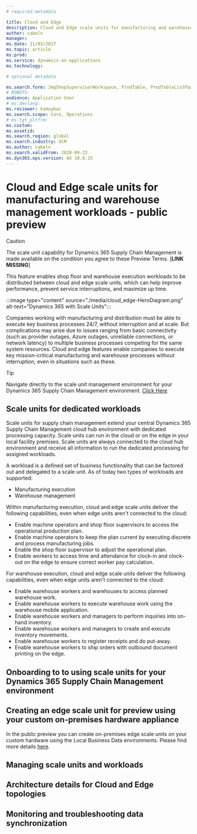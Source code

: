 ```yaml
---
# required metadata

title: Cloud and Edge
description: Cloud and Edge scale units for manufacturing and warehouse management workloads
author: cabeln
manager: 
ms.date: 11/03/2017
ms.topic: article
ms.prod: 
ms.service: dynamics-ax-applications
ms.technology: 

# optional metadata

ms.search.form: JmgShopSupervisorWorkspace, ProdTable, ProdTableListPage
# ROBOTS: 
audience: Application User
# ms.devlang: 
ms.reviewer: kamaybac
ms.search.scope: Core, Operations
# ms.tgt_pltfrm: 
ms.custom: 
ms.assetid:
ms.search.region: global
ms.search.industry: SCM
ms.author: cabeln
ms.search.validFrom: 2020-09-23
ms.dyn365.ops.version: AX 10.0.15
---
```


# Cloud and Edge scale units for manufacturing and warehouse management workloads - public preview

> [!CAUTION]
> The scale unit capability for Dynamics 365 Supply Chain Management is made available on the condition you agree to these Preview Terms. [**LINK MISSING**]

This feature enables shop floor and warehouse execution workloads to be distributed between cloud and edge scale units, which can help improve performance, prevent service interruptions, and maximize up time.

:::image type="content" source="./media/cloud_edge-HeroDiagram.png" alt-text="Dynamics 365 with Scale Units":::

Companies working with manufacturing and distribution must be able to execute key business processes 24/7, without interruption and at scale. But complications may arise due to issues ranging from basic connectivity (such as provider outages, Azure outages, unreliable connections, or network latency) to multiple business processes competing for the same system resources. Cloud and edge features enable companies to execute key mission-critical manufacturing and warehouse processes without interruption, even in situations such as these.

> [!TIP]
> Navigate directly to the scale unit management environment for your Dynamics 365 Supply Chain Management environment. [Click Here](https://sum.dynamics.com)

## Scale units for dedicated workloads

Scale units for supply chain management extend your central Dynamics 365 Supply Chain Management cloud hub environment with dedicated processing capacity. Scale units can run in the cloud or on the edge in your local facility premises. Scale units are always connected to the cloud hub environment and receive all information to run the dedicated processing for assigned workloads.

A workload is a defined set of business functionality that can be factored out and delegated to a scale unit. As of today two types of workloads are supported:

- Manufacturing execution
- Warehouse management

Within manufacturing execution, cloud and edge scale units deliver the following capabilities, even when edge units aren't connected to the cloud:

- Enable machine operators and shop floor supervisors to access the operational production plan.
- Enable machine operators to keep the plan current by executing discrete and process manufacturing jobs.
- Enable the shop floor supervisor to adjust the operational plan.
- Enable workers to access time and attendance for clock-in and clock-out on the edge to ensure correct worker pay calculation.

For warehouse execution, cloud and edge scale units deliver the following capabilities, even when edge units aren't connected to the cloud:

- Enable warehouse workers and warehouses to access planned warehouse work.
- Enable warehouse workers to execute warehouse work using the warehouse mobile application.
- Enable warehouse workers and managers to perform inquiries into on-hand inventory.
- Enable warehouse workers and managers to create and execute inventory movements.
- Enable warehouse workers to register receipts and do put-away.
- Enable warehouse workers to ship orders with outbound document printing on the edge.

## Onboarding to to using scale units for your Dynamics 365  Supply Chain Management environment

## Creating an edge scale unit for preview using your custom on-premises hardware appliance
  
In the public preview you can create on-premises edge scale units on your custom hardware using the Local Business Data environments.
Please find more details [here](cloud_edge-EdgeScaleUnitsUsingLBD.md).

## Managing scale units and workloads

## Architecture details for Cloud and Edge topologies

## Monitoring and troubleshooting data synchronization
